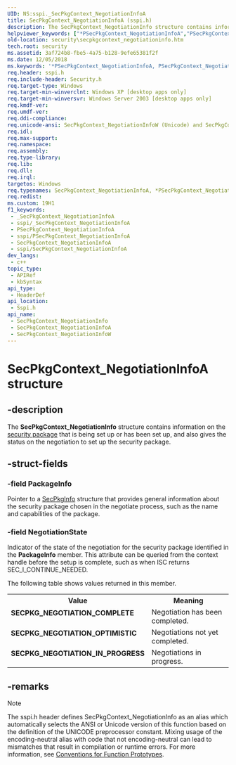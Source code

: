 ```yaml
---
UID: NS:sspi._SecPkgContext_NegotiationInfoA
title: SecPkgContext_NegotiationInfoA (sspi.h)
description: The SecPkgContext_NegotiationInfo structure contains information on the security package that is being set up or has been set up, and also gives the status on the negotiation to set up the security package.
helpviewer_keywords: ["*PSecPkgContext_NegotiationInfoA","PSecPkgContext_NegotiationInfo","PSecPkgContext_NegotiationInfo structure pointer [Security]","SECPKG_NEGOTIATION_COMPLETE","SECPKG_NEGOTIATION_IN_PROGRESS","SECPKG_NEGOTIATION_OPTIMISTIC","SecPkgContext_NegotiationInfo","SecPkgContext_NegotiationInfo structure [Security]","SecPkgContext_NegotiationInfoA","SecPkgContext_NegotiationInfoW","_ssp_secpkgcontext_negotiationinfo","security.secpkgcontext_negotiationinfo","sspi/PSecPkgContext_NegotiationInfo","sspi/SecPkgContext_NegotiationInfo","sspi/SecPkgContext_NegotiationInfoA","sspi/SecPkgContext_NegotiationInfoW"]
old-location: security\secpkgcontext_negotiationinfo.htm
tech.root: security
ms.assetid: 3af724b8-fbe5-4a75-b128-9efe65381f2f
ms.date: 12/05/2018
ms.keywords: '*PSecPkgContext_NegotiationInfoA, PSecPkgContext_NegotiationInfo, PSecPkgContext_NegotiationInfo structure pointer [Security], SECPKG_NEGOTIATION_COMPLETE, SECPKG_NEGOTIATION_IN_PROGRESS, SECPKG_NEGOTIATION_OPTIMISTIC, SecPkgContext_NegotiationInfo, SecPkgContext_NegotiationInfo structure [Security], SecPkgContext_NegotiationInfoA, SecPkgContext_NegotiationInfoW, _ssp_secpkgcontext_negotiationinfo, security.secpkgcontext_negotiationinfo, sspi/PSecPkgContext_NegotiationInfo, sspi/SecPkgContext_NegotiationInfo, sspi/SecPkgContext_NegotiationInfoA, sspi/SecPkgContext_NegotiationInfoW'
req.header: sspi.h
req.include-header: Security.h
req.target-type: Windows
req.target-min-winverclnt: Windows XP [desktop apps only]
req.target-min-winversvr: Windows Server 2003 [desktop apps only]
req.kmdf-ver: 
req.umdf-ver: 
req.ddi-compliance: 
req.unicode-ansi: SecPkgContext_NegotiationInfoW (Unicode) and SecPkgContext_NegotiationInfoA (ANSI)
req.idl: 
req.max-support: 
req.namespace: 
req.assembly: 
req.type-library: 
req.lib: 
req.dll: 
req.irql: 
targetos: Windows
req.typenames: SecPkgContext_NegotiationInfoA, *PSecPkgContext_NegotiationInfoA
req.redist: 
ms.custom: 19H1
f1_keywords:
 - _SecPkgContext_NegotiationInfoA
 - sspi/_SecPkgContext_NegotiationInfoA
 - PSecPkgContext_NegotiationInfoA
 - sspi/PSecPkgContext_NegotiationInfoA
 - SecPkgContext_NegotiationInfoA
 - sspi/SecPkgContext_NegotiationInfoA
dev_langs:
 - c++
topic_type:
 - APIRef
 - kbSyntax
api_type:
 - HeaderDef
api_location:
 - Sspi.h
api_name:
 - SecPkgContext_NegotiationInfo
 - SecPkgContext_NegotiationInfoA
 - SecPkgContext_NegotiationInfoW
---
```


# SecPkgContext_NegotiationInfoA structure


## -description

The <b>SecPkgContext_NegotiationInfo</b> structure contains information on the <a href="https://docs.microsoft.com/windows/desktop/SecGloss/s-gly">security package</a> that is being set up or has been set up, and also gives the status on the negotiation to set up the security package.

## -struct-fields

### -field PackageInfo

Pointer to a 
<a href="https://docs.microsoft.com/windows/desktop/api/sspi/ns-sspi-secpkginfoa">SecPkgInfo</a> structure that provides general information about the security package chosen in the negotiate process, such as the name and capabilities of the package.

### -field NegotiationState

Indicator of the state of the negotiation for the security package identified in the <b>PackageInfo</b> member. This attribute can be queried from the context handle before the setup is complete, such as when ISC returns SEC_I_CONTINUE_NEEDED.

The following table shows values returned in this member.

<table>
<tr>
<th>Value</th>
<th>Meaning</th>
</tr>
<tr>
<td width="40%"><a id="SECPKG_NEGOTIATION_COMPLETE"></a><a id="secpkg_negotiation_complete"></a><dl>
<dt><b>SECPKG_NEGOTIATION_COMPLETE</b></dt>
</dl>
</td>
<td width="60%">
Negotiation has been completed.

</td>
</tr>
<tr>
<td width="40%"><a id="SECPKG_NEGOTIATION_OPTIMISTIC"></a><a id="secpkg_negotiation_optimistic"></a><dl>
<dt><b>SECPKG_NEGOTIATION_OPTIMISTIC</b></dt>
</dl>
</td>
<td width="60%">
Negotiations not yet completed.

</td>
</tr>
<tr>
<td width="40%"><a id="SECPKG_NEGOTIATION_IN_PROGRESS"></a><a id="secpkg_negotiation_in_progress"></a><dl>
<dt><b>SECPKG_NEGOTIATION_IN_PROGRESS</b></dt>
</dl>
</td>
<td width="60%">
Negotiations in progress.

</td>
</tr>
</table>

## -remarks

> [!NOTE]
> The sspi.h header defines SecPkgContext_NegotiationInfo as an alias which automatically selects the ANSI or Unicode version of this function based on the definition of the UNICODE preprocessor constant. Mixing usage of the encoding-neutral alias with code that not encoding-neutral can lead to mismatches that result in compilation or runtime errors. For more information, see [Conventions for Function Prototypes](/windows/win32/intl/conventions-for-function-prototypes).

